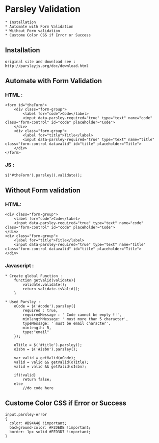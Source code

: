 # Parsley Validation 
	* Installation 
	* Automate with Form Validation 
	* Without Form validation
	* Custome Color CSS if Error or Success
	
## Installation
	original site and download see : http://parsleyjs.org/doc/download.html
	
## Automate with Form Validation
### HTML :
	<form id="theForm">
		<div class="form-group">
			<label for="code">Code</label>
			<input data-parsley-required="true" type="text" name="code" class="form-control" id="code" placeholder="Code">
		</div>
		<div class="form-group">
			<label for="title">Title</label>
			<input data-parsley-required="true" type="text" name="title" class="form-control datavalid" id="title" placeholder="Title">
		</div>
	</form>
	
### JS : 
	$('#theForm').parsley().validate();
		
## Without Form validation
### HTML: 
	<div class="form-group">
		<label for="code">Code</label>
		<input data-parsley-required="true" type="text" name="code" class="form-control" id="code" placeholder="Code">
	</div>
	<div class="form-group">
		<label for="title">Title</label>
		<input data-parsley-required="true" type="text" name="title" class="form-control datavalid" id="title" placeholder="Title">
	</div>	
	
### Javascript : 
	* Create global Function : 
		function getValid(validate){
			validate.validate();	
			return validate.isValid();
		}
		
	* Used Parsley : 
		oCode = $('#code').parsley({
			required : true,
			requiredMessage : ' Code cannot be empty !!',
			minlengthMessage: ' must more than 5 character',
			typeMessage: ' must be email character',
			minlength: 5,
			type:"email"
		});
		
		oTitle = $('#title').parsley();
		oIsbn = $('#isbn').parsley();
		
		var valid = getValid(oCode);
		valid = valid && getValid(oTitle);
		valid = valid && getValid(oIsbn);
		
		if(!valid)
			return false;
		else
			//do code here 
			
## Custome Color CSS if Error or Success
	input.parsley-error
    {
      color: #B94A48 !important;
      background-color: #F2DEDE !important;
      border: 1px solid #EED3D7 !important;
    }